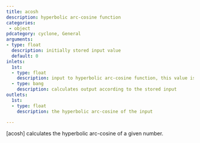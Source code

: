 ```yaml
---
title: acosh
description: hyperbolic arc-cosine function
categories:
 - object
pdcategory: cyclone, General
arguments:
- type: float
  description: initially stored input value
  default: 0
inlets:
  1st:
  - type: float
    description: input to hyperbolic arc-cosine function, this value is stored and updates the argument
  - type: bang
    description: calculates output according to the stored input
outlets:
  1st:
  - type: float
    description: the hyperbolic arc-cosine of the input

---
```


[acosh] calculates the hyperbolic arc-cosine of a given number.

